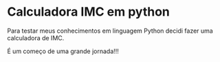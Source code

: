 # Calculadora IMC em python
Para testar meus conhecimentos em linguagem Python decidi fazer uma calculadora de IMC.

É um começo de uma grande jornada!!!
